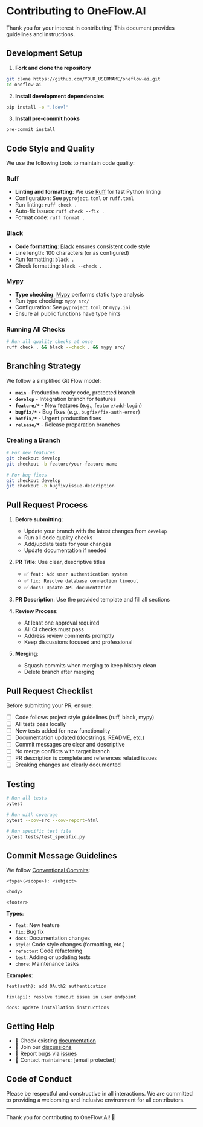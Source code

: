 # Contributing to OneFlow.AI

Thank you for your interest in contributing! This document provides guidelines and instructions.

## Development Setup

1. **Fork and clone the repository**
```bash
git clone https://github.com/YOUR_USERNAME/oneflow-ai.git
cd oneflow-ai
```

2. **Install development dependencies**
```bash
pip install -e ".[dev]"
```

3. **Install pre-commit hooks**
```bash
pre-commit install
```

## Code Style and Quality

We use the following tools to maintain code quality:

### Ruff
- **Linting and formatting**: We use [Ruff](https://github.com/astral-sh/ruff) for fast Python linting
- Configuration: See `pyproject.toml` or `ruff.toml`
- Run linting: `ruff check .`
- Auto-fix issues: `ruff check --fix .`
- Format code: `ruff format .`

### Black
- **Code formatting**: [Black](https://github.com/psf/black) ensures consistent code style
- Line length: 100 characters (or as configured)
- Run formatting: `black .`
- Check formatting: `black --check .`

### Mypy
- **Type checking**: [Mypy](https://mypy-lang.org/) performs static type analysis
- Run type checking: `mypy src/`
- Configuration: See `pyproject.toml` or `mypy.ini`
- Ensure all public functions have type hints

### Running All Checks
```bash
# Run all quality checks at once
ruff check . && black --check . && mypy src/
```

## Branching Strategy

We follow a simplified Git Flow model:

- **`main`** - Production-ready code, protected branch
- **`develop`** - Integration branch for features
- **`feature/*`** - New features (e.g., `feature/add-login`)
- **`bugfix/*`** - Bug fixes (e.g., `bugfix/fix-auth-error`)
- **`hotfix/*`** - Urgent production fixes
- **`release/*`** - Release preparation branches

### Creating a Branch
```bash
# For new features
git checkout develop
git checkout -b feature/your-feature-name

# For bug fixes
git checkout develop
git checkout -b bugfix/issue-description
```

## Pull Request Process

1. **Before submitting**:
   - Update your branch with the latest changes from `develop`
   - Run all code quality checks
   - Add/update tests for your changes
   - Update documentation if needed

2. **PR Title**: Use clear, descriptive titles
   - ✅ `feat: Add user authentication system`
   - ✅ `fix: Resolve database connection timeout`
   - ✅ `docs: Update API documentation`

3. **PR Description**: Use the provided template and fill all sections

4. **Review Process**:
   - At least one approval required
   - All CI checks must pass
   - Address review comments promptly
   - Keep discussions focused and professional

5. **Merging**: 
   - Squash commits when merging to keep history clean
   - Delete branch after merging

## Pull Request Checklist

Before submitting your PR, ensure:

- [ ] Code follows project style guidelines (ruff, black, mypy)
- [ ] All tests pass locally
- [ ] New tests added for new functionality
- [ ] Documentation updated (docstrings, README, etc.)
- [ ] Commit messages are clear and descriptive
- [ ] No merge conflicts with target branch
- [ ] PR description is complete and references related issues
- [ ] Breaking changes are clearly documented

## Testing

```bash
# Run all tests
pytest

# Run with coverage
pytest --cov=src --cov-report=html

# Run specific test file
pytest tests/test_specific.py
```

## Commit Message Guidelines

We follow [Conventional Commits](https://www.conventionalcommits.org/):

```
<type>(<scope>): <subject>

<body>

<footer>
```

**Types**:
- `feat`: New feature
- `fix`: Bug fix
- `docs`: Documentation changes
- `style`: Code style changes (formatting, etc.)
- `refactor`: Code refactoring
- `test`: Adding or updating tests
- `chore`: Maintenance tasks

**Examples**:
```
feat(auth): add OAuth2 authentication

fix(api): resolve timeout issue in user endpoint

docs: update installation instructions
```

## Getting Help

- 📖 Check existing [documentation](./docs)
- 💬 Join our [discussions](https://github.com/oneflow-ai/oneflow-ai/discussions)
- 🐛 Report bugs via [issues](https://github.com/oneflow-ai/oneflow-ai/issues)
- 📧 Contact maintainers: [email protected]

## Code of Conduct

Please be respectful and constructive in all interactions. We are committed to providing a welcoming and inclusive environment for all contributors.

---

Thank you for contributing to OneFlow.AI! 🚀
